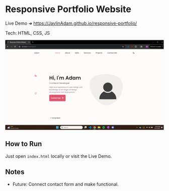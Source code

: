 # Responsive Portfolio Website

Live Demo ➜ https://JaylinAdam.github.io/responsive-portfolio/

Tech: HTML, CSS, JS

![Hero Screenshot](./assets/img/project3.png)

## How to Run
Just open `index.html` locally or visit the Live Demo.

## Notes
- Future: Connect contact form and make functional.
